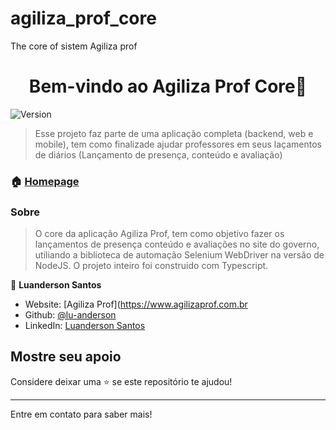 # agiliza_prof_core
The core of sistem Agiliza prof

<h1 align="center">Bem-vindo ao Agiliza Prof Core👋</h1>
<p>
  <img alt="Version" src="https://img.shields.io/badge/version-1.0.0-blue.svg?cacheSeconds=2592000" />  
</p>

> Esse projeto faz parte de uma aplicação completa (backend, web e mobile), tem como finalizade ajudar professores em seus laçamentos 
de diários (Lançamento de presença, conteúdo e avaliação)

### 🏠 [Homepage](https://github.com/lu-anderson/agiliza_prof_mobile)

### Sobre
> O core da aplicação Agiliza Prof, tem como objetivo fazer os lançamentos de presença conteúdo e avaliações no site do governo, utiliando 
a biblioteca de automação Selenium WebDriver na versão de NodeJS.
O projeto inteiro foi construido com Typescript.

👤 **Luanderson Santos**

* Website: [Agiliza Prof](https://www.agilizaprof.com.br
* Github: [@lu-anderson](https://github.com/lu-anderson)
* LinkedIn: [Luanderson Santos](https://www.linkedin.com/in/luanderson-santos-32262a96)

## Mostre seu apoio

Considere deixar uma ⭐️ se este repositório te ajudou!

***
Entre em contato para saber mais!

